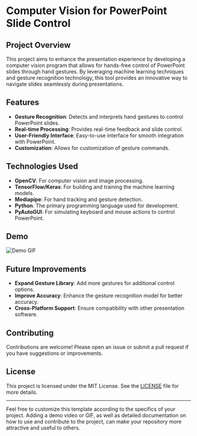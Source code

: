 # Computer Vision for PowerPoint Slide Control

## Project Overview
This project aims to enhance the presentation experience by developing a computer vision program that allows for hands-free control of PowerPoint slides through hand gestures. By leveraging machine learning techniques and gesture recognition technology, this tool provides an innovative way to navigate slides seamlessly during presentations.

## Features
- **Gesture Recognition**: Detects and interprets hand gestures to control PowerPoint slides.
- **Real-time Processing**: Provides real-time feedback and slide control.
- **User-Friendly Interface**: Easy-to-use interface for smooth integration with PowerPoint.
- **Customization**: Allows for customization of gesture commands.

## Technologies Used
- **OpenCV**: For computer vision and image processing.
- **TensorFlow/Keras**: For building and training the machine learning models.
- **Mediapipe**: For hand tracking and gesture detection.
- **Python**: The primary programming language used for development.
- **PyAutoGUI**: For simulating keyboard and mouse actions to control PowerPoint.


## Demo
![Demo GIF](link-to-demo-gif-or-video)

## Future Improvements
- **Expand Gesture Library**: Add more gestures for additional control options.
- **Improve Accuracy**: Enhance the gesture recognition model for better accuracy.
- **Cross-Platform Support**: Ensure compatibility with other presentation software.

## Contributing
Contributions are welcome! Please open an issue or submit a pull request if you have suggestions or improvements.

## License
This project is licensed under the MIT License. See the [LICENSE](LICENSE) file for more details.

---

Feel free to customize this template according to the specifics of your project. Adding a demo video or GIF, as well as detailed documentation on how to use and contribute to the project, can make your repository more attractive and useful to others.

